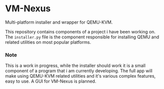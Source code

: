 # VM-Nexus
Multi-platform installer and wrapper for QEMU-KVM.


This repository contains components of a project i have been working on. The `installer.py` file is the component responsible for 
installing QEMU and related utilities on most popular platforms.

### Note

This is a work in progress, while the installer should work it is a small component of a program that i am currently developing. The full app will make using QEMU-KVM related utilities and it's various complex features, easy to use. A GUI for VM-Nexus is planned.
